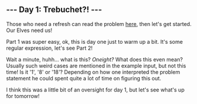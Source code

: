 ## --- Day 1: Trebuchet?! ---
Those who need a refresh can read the problem [here](https://adventofcode.com/2023/day/1), 
then let's get started. Our Elves need us! 

Part 1 was super easy, ok, this is day one just to warm up a bit. It's some regular 
expression, let's see Part 2! 

Wait a minute, huhh... what is this? _Oneight?_ What does this even mean? Usually such weird 
cases are mentioned in the example input, but not this time! Is it '1', '8' or '18'? Depending on 
how one interpreted the problem statement he could spent quite a lot of time on figuring this out. 

I think this was a little bit of an oversight for day 1, but let's see what's up for tomorrow!
